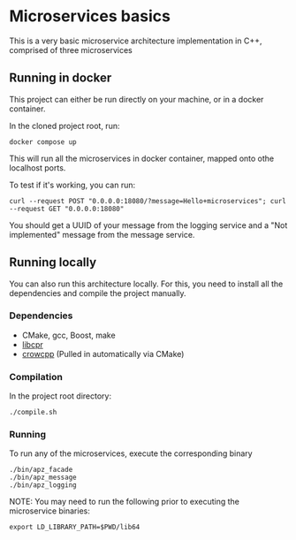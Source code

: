 # Microservices basics

This is a very basic microservice architecture implementation in C++, comprised of three microservices

## Running in docker
This project can either be run directly on your machine, or in a docker container.

In the cloned project root, run:

```{bash}
docker compose up
```

This will run all the microservices in docker container, mapped onto othe localhost ports.

To test if it's working, you can run:

```{bash}
curl --request POST "0.0.0.0:18080/?message=Hello+microservices"; curl --request GET "0.0.0.0:18080"
```

You should get a UUID of your message from the logging service and a "Not implemented" message from the message service.

## Running locally
You can also run this architecture locally. For this, you need to install all the dependencies and compile the project manually.

### Dependencies

+ CMake, gcc, Boost, make
+ [libcpr](https://github.com/libcpr/cpr)
+ [crowcpp](https://crowcpp.org/master/) (Pulled in automatically via CMake)

### Compilation

In the project root directory:

```{bash}
./compile.sh
```
### Running

To run any of the microservices, execute the corresponding binary

```{bash}
./bin/apz_facade
./bin/apz_message
./bin/apz_logging
```

NOTE: You may need to run the following prior to executing the microservice binaries:

```{bash}
export LD_LIBRARY_PATH=$PWD/lib64
```
